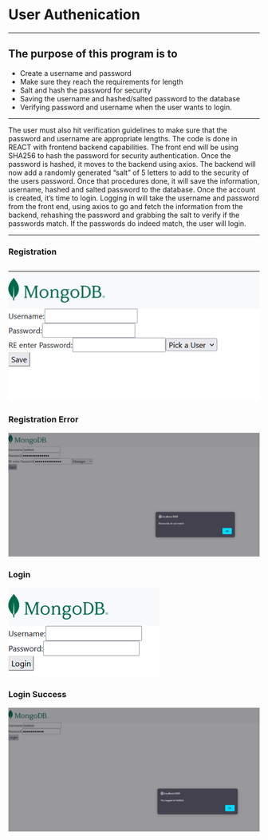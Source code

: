 # User Authenication


---
## The purpose of this program is to 
- Create a username and password
-	Make sure they reach the requirements for length
-	Salt and hash the password for security 
-	Saving the username and hashed/salted password to the database
-	Verifying password and username when the user wants to login. 
---
  The user must also hit verification guidelines to make sure that the password and username are appropriate lengths. The code is done in REACT with frontend  backend capabilities. The front end will be using SHA256 to hash the password for security authentication. Once the password is hashed, it moves to the backend using axios. The backend will now add a randomly generated “salt” of 5 letters to add to the security of the users password. Once that procedures done, it will save the information, username, hashed and salted password to the database. Once the account is created, it’s time to login. Logging in will take the username and password from the front end, using axios to go and fetch the information from the backend, rehashing the password and grabbing the salt to verify if the passwords match. If the passwords do indeed match, the user will login. 

---
### Registration
![alt text](https://github.com/Junsiwoo45/UserAuth/blob/main/img/registration.PNG)
---
### Registration Error
![](https://github.com/Junsiwoo45/UserAuth/blob/main/img/passwordsDontMatch.PNG)

### Login 
![](https://github.com/Junsiwoo45/UserAuth/blob/main/img/login.PNG)

### Login Success

![](https://github.com/Junsiwoo45/UserAuth/blob/main/img/sucesslogin.PNG)

